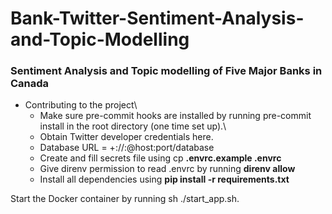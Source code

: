 # Bank-Twitter-Sentiment-Analysis-and-Topic-Modelling
### Sentiment Analysis and Topic modelling of Five Major Banks in Canada ###


* Contributing to the project\
	* Make sure pre-commit hooks are installed by running pre-commit install in the root directory (one time set up).\
	* Obtain Twitter developer credentials here.
	* Database URL = <dialect>+<driver>://<user>:<password>@host:port/database
	* Create and fill secrets file using cp **.envrc.example .envrc**
	* Give direnv permission to read .envrc by running **direnv allow**
	* Install all dependencies using **pip install -r requirements.txt**
	
Start the Docker container by running sh ./start_app.sh.
